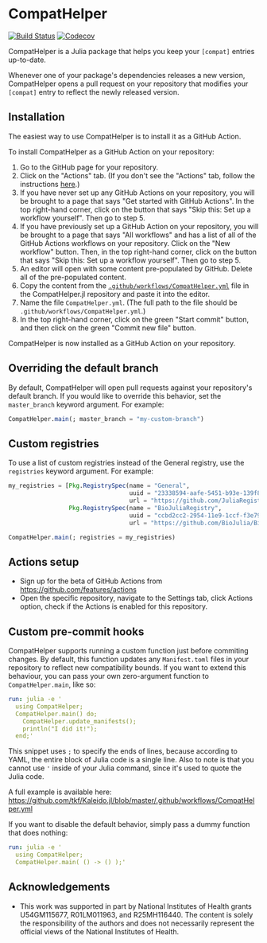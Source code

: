 # CompatHelper

[![Build Status](https://travis-ci.com/bcbi/CompatHelper.jl.svg?branch=master)](https://travis-ci.com/bcbi/CompatHelper.jl)
[![Codecov](https://codecov.io/gh/bcbi/CompatHelper.jl/branch/master/graph/badge.svg)](https://codecov.io/gh/bcbi/CompatHelper.jl)

CompatHelper is a Julia package that helps you keep your `[compat]` entries up-to-date.

Whenever one of your package's dependencies releases a new version, CompatHelper opens a pull request on your repository that modifies your `[compat]` entry to reflect the newly released version.

## Installation

The easiest way to use CompatHelper is to install it as a GitHub Action.

To install CompatHelper as a GitHub Action on your repository:

1. Go to the GitHub page for your repository.
2. Click on the "Actions" tab. (If you don't see the "Actions" tab, follow the instructions [here](#actions-setup).)
3. If you have never set up any GitHub Actions on your repository, you will be brought to a page that says "Get started with GitHub Actions". In the top right-hand corner, click on the button that says "Skip this: Set up a workflow yourself". Then go to step 5.
4. If you have previously set up a GitHub Action on your repository, you will be brought to a page that says "All workflows" and has a list of all of the GitHub Actions workflows on your repository. Click on the "New workflow" button. Then, in the top right-hand corner, click on the button that says "Skip this: Set up a workflow yourself". Then go to step 5.
5. An editor will open with some content pre-populated by GitHub. Delete all of the pre-populated content.
6. Copy the content from the [`.github/workflows/CompatHelper.yml`](.github/workflows/CompatHelper.yml) file in the CompatHelper.jl repository and paste it into the editor.
7. Name the file `CompatHelper.yml`. (The full path to the file should be `.github/workflows/CompatHelper.yml`.)
8. In the top right-hand corner, click on the green "Start commit" button, and then click on the green "Commit new file" button.

CompatHelper is now installed as a GitHub Action on your repository.

## Overriding the default branch

By default, CompatHelper will open pull requests against your repository's default branch. If you would like to override this behavior, set the `master_branch` keyword argument. For example:
```julia
CompatHelper.main(; master_branch = "my-custom-branch")
```

## Custom registries

To use a list of custom registries instead of the General registry, use the `registries` keyword argument. For example:
```julia
my_registries = [Pkg.RegistrySpec(name = "General",
                                  uuid = "23338594-aafe-5451-b93e-139f81909106",
                                  url = "https://github.com/JuliaRegistries/General.git"),
                 Pkg.RegistrySpec(name = "BioJuliaRegistry",
                                  uuid = "ccbd2cc2-2954-11e9-1ccf-f3e7900901ca",
                                  url = "https://github.com/BioJulia/BioJuliaRegistry.git")]

CompatHelper.main(; registries = my_registries)
```

## Actions setup
* Sign up for the beta of GitHub Actions from https://github.com/features/actions 
* Open the specific repository, navigate to the Settings tab, click Actions option, check if the Actions is enabled for this repository.


## Custom pre-commit hooks

CompatHelper supports running a custom function just before commiting changes.
By default, this function updates any `Manifest.toml` files in your repository to reflect new compatibility bounds.
If you want to extend this behaviour, you can pass your own zero-argument function to `CompatHelper.main`, like so:

```yaml
run: julia -e '
  using CompatHelper;
  CompatHelper.main() do;
    CompatHelper.update_manifests();
    println("I did it!");
  end;'
```

This snippet uses `;` to specify the ends of lines, because according to YAML, the entire block of Julia code is a single line.
Also to note is that you cannot use `'` inside of your Julia command, since it's used to quote the Julia code.

A full example is available here: https://github.com/tkf/Kaleido.jl/blob/master/.github/workflows/CompatHelper.yml

If you want to disable the default behavior, simply pass a dummy function that does nothing:

```yaml
run: julia -e '
  using CompatHelper;
  CompatHelper.main( () -> () );'
```

## Acknowledgements

- This work was supported in part by National Institutes of Health grants U54GM115677, R01LM011963, and R25MH116440. The content is solely the responsibility of the authors and does not necessarily represent the official views of the National Institutes of Health.
